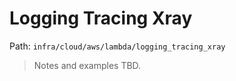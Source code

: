 # Logging Tracing Xray

Path: `infra/cloud/aws/lambda/logging_tracing_xray`

> Notes and examples TBD.
